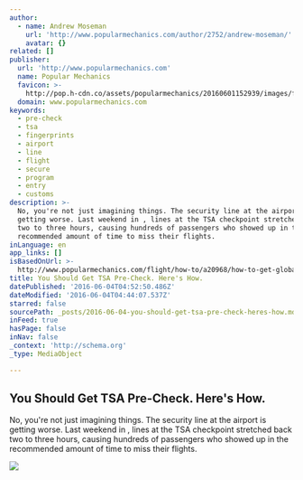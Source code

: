 ```yaml
---
author:
  - name: Andrew Moseman
    url: 'http://www.popularmechanics.com/author/2752/andrew-moseman/'
    avatar: {}
related: []
publisher:
  url: 'http://www.popularmechanics.com'
  name: Popular Mechanics
  favicon: >-
    http://pop.h-cdn.co/assets/popularmechanics/20160601152939/images/favicon.ico
  domain: www.popularmechanics.com
keywords:
  - pre-check
  - tsa
  - fingerprints
  - airport
  - line
  - flight
  - secure
  - program
  - entry
  - customs
description: >-
  No, you're not just imagining things. The security line at the airport is
  getting worse. Last weekend in , lines at the TSA checkpoint stretched back
  two to three hours, causing hundreds of passengers who showed up in the
  recommended amount of time to miss their flights.
inLanguage: en
app_links: []
isBasedOnUrl: >-
  http://www.popularmechanics.com/flight/how-to/a20968/how-to-get-global-entry-tsa-pre-check/
title: You Should Get TSA Pre-Check. Here's How.
datePublished: '2016-06-04T04:52:50.486Z'
dateModified: '2016-06-04T04:44:07.537Z'
starred: false
sourcePath: _posts/2016-06-04-you-should-get-tsa-pre-check-heres-how.md
inFeed: true
hasPage: false
inNav: false
_context: 'http://schema.org'
_type: MediaObject

---
```

<article style=""><h1>You Should Get TSA Pre-Check. Here's How.</h1><p>No, you're not just imagining things. The security line at the airport is getting worse. Last weekend in , lines at the TSA checkpoint stretched back two to three hours, causing hundreds of passengers who showed up in the recommended amount of time to miss their flights.</p><img src="http://pop.h-cdn.co/assets/16/20/1024x512/landscape-1463756244-gettyimages-465461625.jpg" /></article>